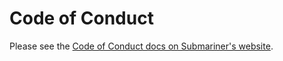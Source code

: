 # Code of Conduct

Please see the [Code of Conduct docs on Submariner's website](https://submariner.io/community/code-of-conduct/).
